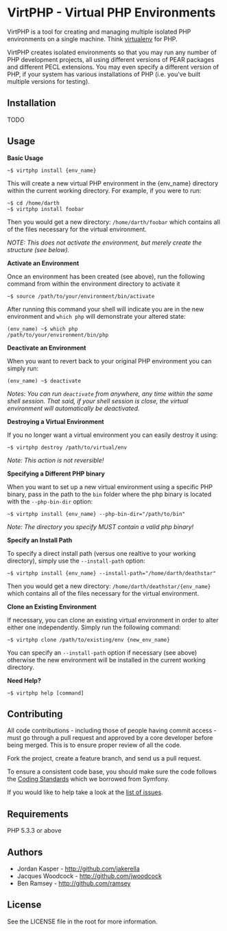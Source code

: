 VirtPHP - Virtual PHP Environments
==================================

VirtPHP is a tool for creating and managing multiple isolated PHP environments on a single machine. Think [virtualenv](http://virtualenv.org) for PHP.

VirtPHP creates isolated environments so that you may run any number of PHP development projects, all using different versions of PEAR packages and different PECL extensions. You may even specify a different version of PHP, if your system has various installations of PHP (i.e. you've built multiple versions for testing).

Installation
------------

TODO


Usage
-----

__Basic Usage__

```
~$ virtphp install {env_name}
```

This will create a new virtual PHP environment in the {env_name} directory within the current working directory. For example, if you were to run:

```
~$ cd /home/darth
~$ virtphp install foobar
```

Then you would get a new directory: `/home/darth/foobar` which contains all of the files necessary for the virtual environment.

_NOTE: This does not activate the environment, but merely create the structure (see below)._


__Activate an Environment__

Once an environment has been created (see above), run the following command from within the environment directory to activate it

```
~$ source /path/to/your/environment/bin/activate
```

After running this command your shell will indicate you are in the new environment and `which php` will demonstrate your altered state:

```
(env_name) ~$ which php
/path/to/your/environment/bin/php
```


__Deactivate an Environment__

When you want to revert back to your original PHP environment you can simply run:

```
(env_name) ~$ deactivate
```

_Notes: You can run `deactivate` from anywhere, any time within the same shell session. That said, if your shell session is close, the virtual environment will automatically be deactivated._


__Destroying a Virtual Environment__

If you no longer want a virtual environment you can easily destroy it using:

```
~$ virtphp destroy /path/to/virtual/env
```

_Note: This action is not reversible!_


__Specifying a Different PHP binary__

When you want to set up a new virtual environment using a specific PHP binary, pass in the path to the `bin` folder where the php binary is located with the `--php-bin-dir` option:

```
~$ virtphp install {env_name} --php-bin-dir="/path/to/bin"
```

_Note: The directory you specify MUST contain a valid php binary!_


__Specify an Install Path__

To specify a direct install path (versus one realtive to your working directory), simply use the `--install-path` option:

```
~$ virtphp install {env_name} --install-path="/home/darth/deathstar"
```

Then you would get a new directory: `/home/darth/deathstar/{env_name}` which contains all of the files necessary for the virtual environment.


__Clone an Existing Environment__

If necessary, you can clone an existing virtual environment in order to alter either one independently. Simply run the following command:

```
~$ virtphp clone /path/to/existing/env {new_env_name}
```

You can specify an `--install-path` option if necessary (see above) otherwise the new environment will be installed in the current working directory.


__Need Help?__

```
~$ virtphp help [command]
```



Contributing
------------

All code contributions - including those of people having commit access -
must go through a pull request and approved by a core developer before being
merged. This is to ensure proper review of all the code.

Fork the project, create a feature branch, and send us a pull request.

To ensure a consistent code base, you should make sure the code follows
the [Coding Standards](http://symfony.com/doc/2.0/contributing/code/standards.html)
which we borrowed from Symfony.

If you would like to help take a look at the [list of issues](http://github.com/jwoodcock/virtphp/issues).


Requirements
------------

PHP 5.3.3 or above

Authors
-------

* Jordan Kasper - http://github.com/jakerella
* Jacques Woodcock - http://github.com/jwoodcock
* Ben Ramsey - http://github.com/ramsey

License
-------

See the LICENSE file in the root for more information.
